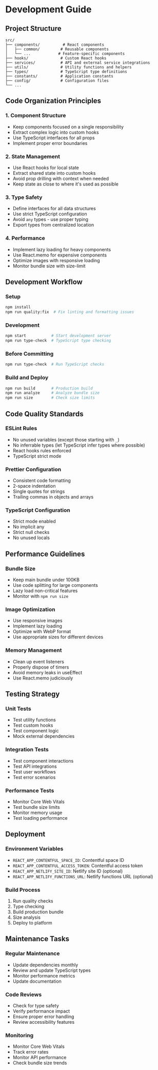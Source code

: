 # Development Guide

## Project Structure

```
src/
├── components/          # React components
│   ├── common/         # Reusable components
│   └── ...            # Feature-specific components
├── hooks/              # Custom React hooks
├── services/           # API and external service integrations
├── utils/              # Utility functions and helpers
├── types/              # TypeScript type definitions
├── constants/          # Application constants
├── config/             # Configuration files
└── ...
```

## Code Organization Principles

### 1. **Component Structure**
- Keep components focused on a single responsibility
- Extract complex logic into custom hooks
- Use TypeScript interfaces for all props
- Implement proper error boundaries

### 2. **State Management**
- Use React hooks for local state
- Extract shared state into custom hooks
- Avoid prop drilling with context when needed
- Keep state as close to where it's used as possible

### 3. **Type Safety**
- Define interfaces for all data structures
- Use strict TypeScript configuration
- Avoid `any` types - use proper typing
- Export types from centralized location

### 4. **Performance**
- Implement lazy loading for heavy components
- Use React.memo for expensive components
- Optimize images with responsive loading
- Monitor bundle size with size-limit

## Development Workflow

### Setup
```bash
npm install
npm run quality:fix  # Fix linting and formatting issues
```

### Development
```bash
npm start           # Start development server
npm run type-check  # TypeScript type checking
```

### Before Committing
```bash
npm run type-check  # Run TypeScript checks
```

### Build and Deploy
```bash
npm run build       # Production build
npm run analyze     # Analyze bundle size
npm run size        # Check size limits
```

## Code Quality Standards

### ESLint Rules
- No unused variables (except those starting with `_`)
- No inferrable types (let TypeScript infer types where possible)
- React hooks rules enforced
- TypeScript strict mode

### Prettier Configuration
- Consistent code formatting
- 2-space indentation
- Single quotes for strings
- Trailing commas in objects and arrays

### TypeScript Configuration
- Strict mode enabled
- No implicit any
- Strict null checks
- No unused locals

## Performance Guidelines

### Bundle Size
- Keep main bundle under 100KB
- Use code splitting for large components
- Lazy load non-critical features
- Monitor with `npm run size`

### Image Optimization
- Use responsive images
- Implement lazy loading
- Optimize with WebP format
- Use appropriate sizes for different devices

### Memory Management
- Clean up event listeners
- Properly dispose of timers
- Avoid memory leaks in useEffect
- Use React.memo judiciously

## Testing Strategy

### Unit Tests
- Test utility functions
- Test custom hooks
- Test component logic
- Mock external dependencies

### Integration Tests
- Test component interactions
- Test API integrations
- Test user workflows
- Test error scenarios

### Performance Tests
- Monitor Core Web Vitals
- Test bundle size limits
- Monitor memory usage
- Test loading performance

## Deployment

### Environment Variables
- `REACT_APP_CONTENTFUL_SPACE_ID`: Contentful space ID
- `REACT_APP_CONTENTFUL_ACCESS_TOKEN`: Contentful access token
- `REACT_APP_NETLIFY_SITE_ID`: Netlify site ID (optional)
- `REACT_APP_NETLIFY_FUNCTIONS_URL`: Netlify functions URL (optional)

### Build Process
1. Run quality checks
2. Type checking
3. Build production bundle
4. Size analysis
5. Deploy to platform

## Maintenance Tasks

### Regular Maintenance
- Update dependencies monthly
- Review and update TypeScript types
- Monitor performance metrics
- Update documentation

### Code Reviews
- Check for type safety
- Verify performance impact
- Ensure proper error handling
- Review accessibility features

### Monitoring
- Monitor Core Web Vitals
- Track error rates
- Monitor API performance
- Check bundle size trends 